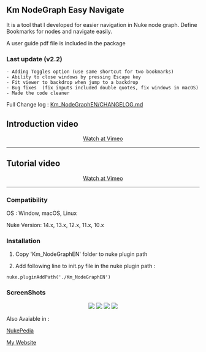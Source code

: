 ## Km NodeGraph Easy Navigate
 It is a tool that I developed for easier navigation in Nuke node graph. Define Bookmarks for nodes and navigate easily.

 A user guide pdf file is included in the package

 ### Last update (v2.2)
    - Adding Toggles option (use same shortcut for two bookmarks)
    - Ability to close windows by pressing Escape key
    - Fit viewer to backdrop when jump to a backdrop
    - Bug fixes  (fix inputs included double quotes, fix windows in macOS)
    - Made the code cleaner

 Full Change log : 
 <a href=" https://github.com/hkaramian/Km-NodeGraph-Easy-Navigate/blob/main/Km_NodeGraphEN/CHANGELOG.md" target="_blank">Km_NodeGraphEN/CHANGELOG.md</a>



## Introduction video

<center>
<a href="https://vimeo.com/664873484" target="_blank">Watch at Vimeo</a>

- - - - - - - - - - - - - - - - - - - - - - - - 
</center>

## Tutorial video

<center>
<a href="https://vimeo.com/664899156" target="_blank">Watch at Vimeo</a>

- - - - - - - - - - - - - - - - - - - - - - - - 
</center>
 
 

### Compatibility
OS : Window, macOS, Linux

Nuke Version: 14.x, 13.x, 12.x, 11.x, 10.x



### Installation
1. Copy 'Km_NodeGraphEN' folder to nuke plugin path

2. Add following line to init.py file in the nuke plugin path :

`nuke.pluginAddPath('./Km_NodeGraphEN')`


### ScreenShots
<p align="center">
<img src="https://user-images.githubusercontent.com/93508495/149018084-81afa661-64d6-4ff8-88d3-294df1f36e59.png">
<img src="https://user-images.githubusercontent.com/93508495/149018095-b792be78-ae32-4055-8008-9554d7b74368.png">
<img src="https://user-images.githubusercontent.com/93508495/149018100-8bbc6775-581a-484f-8f55-0f7d45a0104f.png">
<img src="https://user-images.githubusercontent.com/93508495/149018102-822700ff-9d21-43d1-92d7-28a5ee0ea1c0.png">
</p>

 
Also Avaiable in : 

<a href="http://www.nukepedia.com/python/nodegraph/km-nodegraph-easy-navigate/" target="_blank">NukePedia</a>

<a href="http://www.hkaramian.com/index.php/portfolio/km-nodegraph-easy-navigate/" target="_blank">My Website</a>
